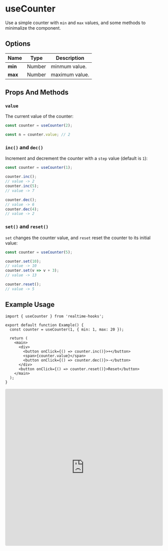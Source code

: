 # useCounter

Use a simple counter with `min` and `max` values, and some methods to minimalize the component.

## Options

| Name    | Type   | Description    |
| ------- | ------ | -------------- |
| **min** | Number | minmum value.  |
| **max** | Number | maximum value. |

## Props And Methods

### `value`

The current value of the counter:

```ts
const counter = useCounter(2);

const n = counter.value; // 2
```

### `inc()` and `dec()`

Increment and decrement the counter with a `step` value (default is `1`):

```ts
const counter = useCounter(1);

counter.inc();
// value -> 2
counter.inc(5);
// value -> 7

counter.dec();
// value -> 6
counter.dec(4);
// value -> 2
```

### `set()` and `reset()`

`set` changes the counter value, and `reset` reset the counter to its initial value:

```ts
const counter = useCounter(5);

counter.set(10);
// value -> 10
counter.set(v => v + 3);
// value -> 13

counter.reset();
// value -> 5
```

## Example Usage

```tsx
import { useCounter } from 'realtime-hooks';

export default function Example() {
  const counter = useCounter(1, { min: 1, max: 20 });

  return (
    <main>
      <div>
        <button onClick={() => counter.inc()}>+</button>
        <span>{counter.value}</span>
        <button onClick={() => counter.dec()}>-</button>
      </div>
      <button onClick={() => counter.reset()}>Reset</button>
    </main>
  );
}
```

<iframe src="https://codesandbox.io/embed/usecounter-fyvy73?fontsize=14&hidenavigation=1&module=%2Fsrc%2FComponent.tsx&theme=dark" style="width:100%; height:500px; border:0; border-radius: 4px; overflow:hidden;" title="useCounter" allow="accelerometer; ambient-light-sensor; camera; encrypted-media; geolocation; gyroscope; hid; microphone; midi; payment; usb; vr; xr-spatial-tracking" sandbox="allow-forms allow-modals allow-popups allow-presentation allow-same-origin allow-scripts"></iframe>
